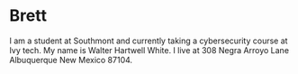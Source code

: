 # Brett
I am a student at Southmont and currently taking a cybersecurity course at Ivy tech.
My name is Walter Hartwell White. I live at 308 Negra Arroyo Lane Albuquerque New Mexico 87104.
